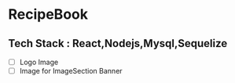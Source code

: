 # RecipeBook

## Tech Stack : React,Nodejs,Mysql,Sequelize

- [ ] Logo Image
- [ ] Image for ImageSection Banner
